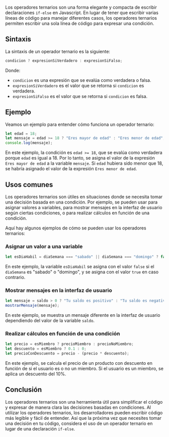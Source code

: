 Los operadores ternarios son una forma elegante y compacta de escribir declaraciones `if-else` en Javascript. En lugar de tener que escribir varias líneas de código para manejar diferentes casos, los operadores ternarios permiten escribir una sola línea de código para expresar una condición.

## Sintaxis

La sintaxis de un operador ternario es la siguiente:

```jsx
condicion ? expresionSiVerdadero : expresionSiFalso;

```

Donde:

- `condicion` es una expresión que se evalúa como verdadera o falsa.
- `expresionSiVerdadero` es el valor que se retorna si `condicion` es verdadera.
- `expresionSiFalso` es el valor que se retorna si `condicion` es falsa.

## Ejemplo

Veamos un ejemplo para entender cómo funciona un operador ternario:

```jsx
let edad = 18;
let mensaje = edad >= 18 ? "Eres mayor de edad" : "Eres menor de edad";
console.log(mensaje);

```

En este ejemplo, la condición es `edad >= 18`, que se evalúa como verdadera porque `edad` es igual a 18. Por lo tanto, se asigna el valor de la expresión `Eres mayor de edad` a la variable `mensaje`. Si `edad` hubiera sido menor que 18, se habría asignado el valor de la expresión `Eres menor de edad`.

## Usos comunes

Los operadores ternarios son útiles en situaciones donde se necesita tomar una decisión basada en una condición. Por ejemplo, se pueden usar para asignar valores a variables, para mostrar mensajes en la interfaz de usuario según ciertas condiciones, o para realizar cálculos en función de una condición.

Aquí hay algunos ejemplos de cómo se pueden usar los operadores ternarios:

### Asignar un valor a una variable

```jsx
let esDiaHabil = diaSemana === "sabado" || diaSemana === "domingo" ? false : true;

```

En este ejemplo, la variable `esDiaHabil` se asigna con el valor `false` si el `diaSemana` es "sabado" o "domingo", y se asigna con el valor `true` en caso contrario.

### Mostrar mensajes en la interfaz de usuario

```jsx
let mensaje = saldo > 0 ? "Tu saldo es positivo" : "Tu saldo es negativo o cero";
mostrarMensaje(mensaje);

```

En este ejemplo, se muestra un mensaje diferente en la interfaz de usuario dependiendo del valor de la variable `saldo`.

### Realizar cálculos en función de una condición

```jsx
let precio = esMiembro ? precioMiembro : precioNoMiembro;
let descuento = esMiembro ? 0.1 : 0;
let precioConDescuento = precio - (precio * descuento);

```

En este ejemplo, se calcula el precio de un producto con descuento en función de si el usuario es o no un miembro. Si el usuario es un miembro, se aplica un descuento del 10%.

## Conclusión

Los operadores ternarios son una herramienta útil para simplificar el código y expresar de manera clara las decisiones basadas en condiciones. Al utilizar los operadores ternarios, los desarrolladores pueden escribir código más legible y fácil de entender. Así que la próxima vez que necesites tomar una decisión en tu código, considera el uso de un operador ternario en lugar de una declaración `if-else`.